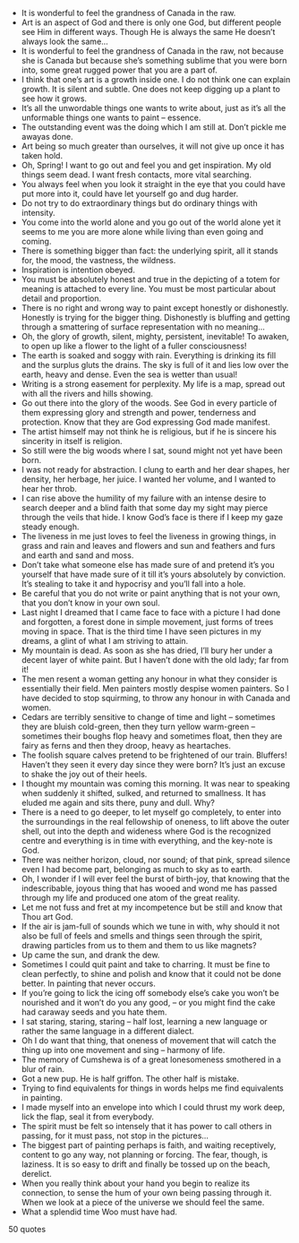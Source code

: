  - It is wonderful to feel the grandness of Canada in the raw.
 - Art is an aspect of God and there is only one God, but different people see Him in different ways. Though He is always the same He doesn’t always look the same...
 - It is wonderful to feel the grandness of Canada in the raw, not because she is Canada but because she’s something sublime that you were born into, some great rugged power that you are a part of.
 - I think that one’s art is a growth inside one. I do not think one can explain growth. It is silent and subtle. One does not keep digging up a plant to see how it grows.
 - It’s all the unwordable things one wants to write about, just as it’s all the unformable things one wants to paint – essence.
 - The outstanding event was the doing which I am still at. Don’t pickle me awayas done.
 - Art being so much greater than ourselves, it will not give up once it has taken hold.
 - Oh, Spring! I want to go out and feel you and get inspiration. My old things seem dead. I want fresh contacts, more vital searching.
 - You always feel when you look it straight in the eye that you could have put more into it, could have let yourself go and dug harder.
 - Do not try to do extraordinary things but do ordinary things with intensity.
 - You come into the world alone and you go out of the world alone yet it seems to me you are more alone while living than even going and coming.
 - There is something bigger than fact: the underlying spirit, all it stands for, the mood, the vastness, the wildness.
 - Inspiration is intention obeyed.
 - You must be absolutely honest and true in the depicting of a totem for meaning is attached to every line. You must be most particular about detail and proportion.
 - There is no right and wrong way to paint except honestly or dishonestly. Honestly is trying for the bigger thing. Dishonestly is bluffing and getting through a smattering of surface representation with no meaning...
 - Oh, the glory of growth, silent, mighty, persistent, inevitable! To awaken, to open up like a flower to the light of a fuller consciousness!
 - The earth is soaked and soggy with rain. Everything is drinking its fill and the surplus gluts the drains. The sky is full of it and lies low over the earth, heavy and dense. Even the sea is wetter than usual!
 - Writing is a strong easement for perplexity. My life is a map, spread out with all the rivers and hills showing.
 - Go out there into the glory of the woods. See God in every particle of them expressing glory and strength and power, tenderness and protection. Know that they are God expressing God made manifest.
 - The artist himself may not think he is religious, but if he is sincere his sincerity in itself is religion.
 - So still were the big woods where I sat, sound might not yet have been born.
 - I was not ready for abstraction. I clung to earth and her dear shapes, her density, her herbage, her juice. I wanted her volume, and I wanted to hear her throb.
 - I can rise above the humility of my failure with an intense desire to search deeper and a blind faith that some day my sight may pierce through the veils that hide. I know God’s face is there if I keep my gaze steady enough.
 - The liveness in me just loves to feel the liveness in growing things, in grass and rain and leaves and flowers and sun and feathers and furs and earth and sand and moss.
 - Don’t take what someone else has made sure of and pretend it’s you yourself that have made sure of it till it’s yours absolutely by conviction. It’s stealing to take it and hypocrisy and you’ll fall into a hole.
 - Be careful that you do not write or paint anything that is not your own, that you don’t know in your own soul.
 - Last night I dreamed that I came face to face with a picture I had done and forgotten, a forest done in simple movement, just forms of trees moving in space. That is the third time I have seen pictures in my dreams, a glint of what I am striving to attain.
 - My mountain is dead. As soon as she has dried, I’ll bury her under a decent layer of white paint. But I haven’t done with the old lady; far from it!
 - The men resent a woman getting any honour in what they consider is essentially their field. Men painters mostly despise women painters. So I have decided to stop squirming, to throw any honour in with Canada and women.
 - Cedars are terribly sensitive to change of time and light – sometimes they are bluish cold-green, then they turn yellow warm-green – sometimes their boughs flop heavy and sometimes float, then they are fairy as ferns and then they droop, heavy as heartaches.
 - The foolish square calves pretend to be frightened of our train. Bluffers! Haven’t they seen it every day since they were born? It’s just an excuse to shake the joy out of their heels.
 - I thought my mountain was coming this morning. It was near to speaking when suddenly it shifted, sulked, and returned to smallness. It has eluded me again and sits there, puny and dull. Why?
 - There is a need to go deeper, to let myself go completely, to enter into the surroundings in the real fellowship of oneness, to lift above the outer shell, out into the depth and wideness where God is the recognized centre and everything is in time with everything, and the key-note is God.
 - There was neither horizon, cloud, nor sound; of that pink, spread silence even I had become part, belonging as much to sky as to earth.
 - Oh, I wonder if I will ever feel the burst of birth-joy, that knowing that the indescribable, joyous thing that has wooed and wond me has passed through my life and produced one atom of the great reality.
 - Let me not fuss and fret at my incompetence but be still and know that Thou art God.
 - If the air is jam-full of sounds which we tune in with, why should it not also be full of feels and smells and things seen through the spirit, drawing particles from us to them and them to us like magnets?
 - Up came the sun, and drank the dew.
 - Sometimes I could quit paint and take to charring. It must be fine to clean perfectly, to shine and polish and know that it could not be done better. In painting that never occurs.
 - If you’re going to lick the icing off somebody else’s cake you won’t be nourished and it won’t do you any good, – or you might find the cake had caraway seeds and you hate them.
 - I sat staring, staring, staring – half lost, learning a new language or rather the same language in a different dialect.
 - Oh I do want that thing, that oneness of movement that will catch the thing up into one movement and sing – harmony of life.
 - The memory of Cumshewa is of a great lonesomeness smothered in a blur of rain.
 - Got a new pup. He is half griffon. The other half is mistake.
 - Trying to find equivalents for things in words helps me find equivalents in painting.
 - I made myself into an envelope into which I could thrust my work deep, lick the flap, seal it from everybody.
 - The spirit must be felt so intensely that it has power to call others in passing, for it must pass, not stop in the pictures...
 - The biggest part of painting perhaps is faith, and waiting receptively, content to go any way, not planning or forcing. The fear, though, is laziness. It is so easy to drift and finally be tossed up on the beach, derelict.
 - When you really think about your hand you begin to realize its connection, to sense the hum of your own being passing through it. When we look at a piece of the universe we should feel the same.
 - What a splendid time Woo must have had.

50 quotes
